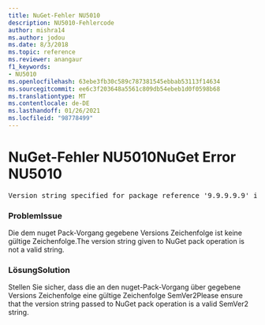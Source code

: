 ```yaml
---
title: NuGet-Fehler NU5010
description: NU5010-Fehlercode
author: mishra14
ms.author: jodou
ms.date: 8/3/2018
ms.topic: reference
ms.reviewer: anangaur
f1_keywords:
- NU5010
ms.openlocfilehash: 63ebe3fb30c589c787381545ebbab53113f14634
ms.sourcegitcommit: ee6c3f203648a5561c809db54ebeb1d0f0598b68
ms.translationtype: MT
ms.contentlocale: de-DE
ms.lasthandoff: 01/26/2021
ms.locfileid: "98778499"
---
```

# <a name="nuget-error-nu5010"></a><span data-ttu-id="0677f-103">NuGet-Fehler NU5010</span><span class="sxs-lookup"><span data-stu-id="0677f-103">NuGet Error NU5010</span></span>
<pre>Version string specified for package reference '9.9.9.9.9' is invalid.</pre>

### <a name="issue"></a><span data-ttu-id="0677f-104">Problem</span><span class="sxs-lookup"><span data-stu-id="0677f-104">Issue</span></span>

<span data-ttu-id="0677f-105">Die dem nuget Pack-Vorgang gegebene Versions Zeichenfolge ist keine gültige Zeichenfolge.</span><span class="sxs-lookup"><span data-stu-id="0677f-105">The version string given to NuGet pack operation is not a valid string.</span></span>


### <a name="solution"></a><span data-ttu-id="0677f-106">Lösung</span><span class="sxs-lookup"><span data-stu-id="0677f-106">Solution</span></span>

<span data-ttu-id="0677f-107">Stellen Sie sicher, dass die an den nuget-Pack-Vorgang über gegebene Versions Zeichenfolge eine gültige Zeichenfolge SemVer2</span><span class="sxs-lookup"><span data-stu-id="0677f-107">Please ensure that the version string passed to NuGet pack operation is a valid SemVer2 string.</span></span>

